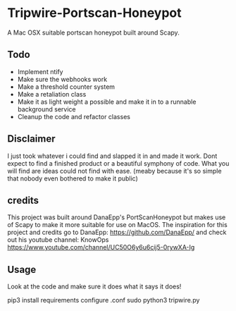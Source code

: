 # Tripwire-Portscan-Honeypot
A Mac OSX suitable portscan honeypot built around Scapy.

## Todo
- Implement ntify
- Make sure the webhooks work
- Make a threshold counter system
- Make a retaliation class
- Make it as light weight a possible and make it in to a runnable background service
- Cleanup the code and refactor classes

## Disclaimer
I just took whatever i could find and slapped it in and made it work. Dont expect to find a finished product or a beautiful symphony of code.
What you will find are ideas could not find with ease. (meaby because it's so simple that nobody even bothered to make it public)

## credits
This project was built around DanaEpp's PortScanHoneypot but makes use of Scapy to make it more suitable for use on MacOS.
The inspiration for this project and credits go to DanaEpp: https://github.com/DanaEpp/ and check out his youtube channel: KnowOps https://www.youtube.com/channel/UC50O6y6u6cij5-0rywXA-Ig

## Usage
Look at the code and make sure it does what it says it does!

pip3 install requirements
configure .conf
sudo python3 tripwire.py
